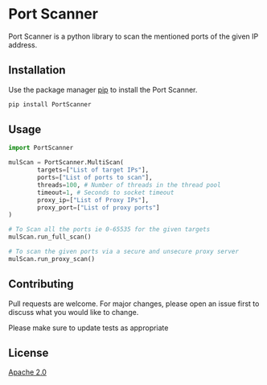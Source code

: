 # Port Scanner

Port Scanner is a python library to scan the mentioned ports of the given IP address.

## Installation

Use the package manager [pip](https://pip.pypa.io/en/stable/) to install the Port Scanner.

```bash
pip install PortScanner
```

## Usage

```python
import PortScanner

mulScan = PortScanner.MultiScan(
        targets=["List of target IPs"],
        ports=["List of ports to scan"],
        threads=100, # Number of threads in the thread pool
        timeout=1, # Seconds to socket timeout
        proxy_ip=["List of Proxy IPs"],
        proxy_port=["List of proxy ports"]
)

# To Scan all the ports ie 0-65535 for the given targets
mulScan.run_full_scan()

# To scan the given ports via a secure and unsecure proxy server
mulScan.run_proxy_scan()
```

## Contributing

Pull requests are welcome. For major changes, please open an issue first to discuss what you would like to change.

Please make sure to update tests as appropriate

## License
[Apache 2.0](https://choosealicense.com/licenses/apache-2.0/)